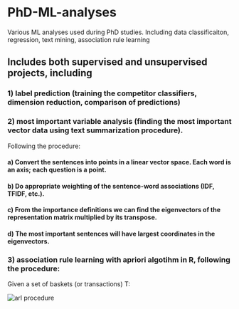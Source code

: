 # PhD-ML-analyses
Various ML analyses used during PhD studies. Including data classificaiton, regression, text mining, association rule learning

## Includes both supervised and unsupervised projects, including 
### 1) label prediction (training the competitor classifiers, dimension reduction, comparison of predictions)

### 2) most important variable analysis (finding the most important vector data using text summarization procedure). 
Following the procedure:

   #### a) Convert the sentences into points in a linear vector space. Each word is an axis; each question is a point.
   #### b) Do appropriate weighting of the sentence-word associations (IDF, TFIDF, etc.).
   #### c) From the importance definitions we can find the eigenvectors of the representation matrix multiplied by its transpose. 
   #### d) The most important sentences will have largest coordinates in the eigenvectors.

### 3) association rule learning with apriori algotihm in R, following the procedure: 
Given a set of baskets (or transactions) T:

![arl procedure](https://user-images.githubusercontent.com/3594049/53423683-789a0100-39ea-11e9-8c79-bf74fb84b635.png)

